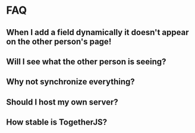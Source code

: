 # FAQ

## When I add a field dynamically it doesn't appear on the other person's page!

## Will I see what the other person is seeing?

## Why not synchronize everything?

## Should I host my own server?

## How stable is TogetherJS?
